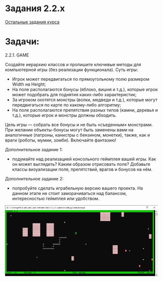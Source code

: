 # Задания 2.2.х

[Остальные задания курса](https://github.com/IgorBrv/xt_net_web "Остальные задания курса")

# Задачи:

2.2.1.	GAME

Создайте иерархию классов и пропишите ключевые методы для компьютерной игры (без реализации функционала). Суть игры:
- Игрок может передвигаться по прямоугольному полю размером Width на Height;
- На поле располагаются бонусы (яблоко, вишня и т.д.), которые игрок может подобрать для поднятия каких-либо характеристик;
- За игроком охотятся монстры (волки, медведи и т.д.), которые могут передвигаться по карте по какому-либо алгоритму;
- На поле располагаются препятствия разных типов (камни, деревья и т.д.), которые игрок и монстры должны обходить.

Цель игры — собрать все бонусы и не быть «съеденным» монстрами.
При желании объекты-бонусы могут быть заменены вами на аналогичные (патроны, канистры с бензином, монетки), также, как и враги (роботы, мумии, зомби). Включайте фантазию!

Дополнительное задание 1:

- подумайте над реализацией консольного геймплея вашей игры. Как он может выглядеть? Каким образом отрисовать поле? Добавьте классы визуализации поля, препятствий, врагов и бонусов на нём.

Дополнительное задание 2:

- попробуйте сделать играбельную версию вашего проекта. На данном этапе не стоит заморачиваться над балансом, интересностью геймплея или удобством.

![preview](resources/gametask.jpg)